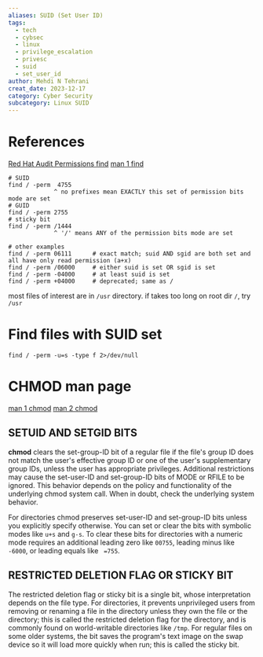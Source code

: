 ```yaml
---
aliases: SUID (Set User ID)
tags:
  - tech
  - cybsec
  - linux
  - privilege_escalation
  - privesc
  - suid
  - set_user_id
author: Mehdi N Tehrani
creat_date: 2023-12-17
category: Cyber Security
subcategory: Linux SUID
---
```


# References
[Red Hat Audit Permissions find](https://www.redhat.com/sysadmin/audit-permissions-find)
[man 1 find](https://www.man7.org/linux/man-pages/man1/find.1.html)

```
# SUID
find / -perm  4755
             ^ no prefixes mean EXACTLY this set of permission bits mode are set
# GUID
find / -perm 2755
# sticky bit
find / -perm /1444
             ^ '/' means ANY of the permission bits mode are set

# other examples
find / -perm 06111      # exact match; suid AND sgid are both set and all have only read permission (a+x)
find / -perm /06000     # either suid is set OR sgid is set
find / -perm -04000     # at least suid is set 
find / -perm +04000     # deprecated; same as / 
```
most files of interest are in `/usr` directory. if takes too long on root dir `/`, try `/usr`
# Find files with SUID set
```
find / -perm -u=s -type f 2>/dev/null
```


# CHMOD man page
[man 1 chmod](https://www.man7.org/linux/man-pages/man1/chmod.1.html)
[man 2 chmod](https://www.man7.org/linux/man-pages/man2/chmod.2.html)
## SETUID AND SETGID BITS
**chmod** clears the set-group-ID bit of a regular file if the file's group ID does not match the user's effective group ID or one of the user's supplementary group IDs, unless the user has appropriate privileges.  Additional restrictions may cause the set-user-ID and  set-group-ID  bits  of MODE or RFILE to be ignored.  This behavior depends on the policy and functionality of the underlying chmod system call.  When in doubt, check the underlying system behavior.

For directories chmod preserves set-user-ID and set-group-ID bits unless you explicitly specify otherwise.  You can set or clear the bits with symbolic modes like `u+s` and `g-s`. To clear  these  bits for  directories  with  a numeric mode requires an additional leading zero like `00755`, leading minus like `-6000`, or leading equals like ` =755`.
## RESTRICTED DELETION FLAG OR STICKY BIT
The restricted deletion flag or sticky bit is a single bit, whose interpretation depends on the file
type. For directories, it prevents unprivileged users from removing or renaming a file in the directory  unless  they own the file or the directory; this is called the restricted deletion flag for the directory, and is commonly found on world-writable directories like `/tmp`. For regular files on some older systems, the bit saves the program's text image on the swap device so it will load more quickly when run; this is called the sticky bit.
